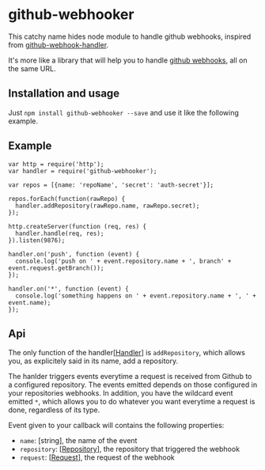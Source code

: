 # github-webhooker

This catchy name hides node module to handle github webhooks, inspired from [github-webhook-handler](https://github.com/rvagg/github-webhook-handler).

It's more like a library that will help you to handle [github webhooks](https://developer.github.com/webhooks/), all on the same URL.

## Installation and usage

Just `npm install github-webhooker --save` and use it like the following example.

## Example

    var http = require('http');
    var handler = require('github-webhooker');

    var repos = [{name: 'repoName', 'secret': 'auth-secret'}];

    repos.forEach(function(rawRepo) {
      handler.addRepository(rawRepo.name, rawRepo.secret);
    });

    http.createServer(function (req, res) {
      handler.handle(req, res);
    }).listen(9876);

    handler.on('push', function (event) {
      console.log('push on ' + event.repository.name + ', branch' + event.request.getBranch());
    });

    handler.on('*', function (event) {
      console.log('something happens on ' + event.repository.name + ', ' + event.name);
    });

## Api

The only function of the handler[[Handler](lib/Handler.ts)] is `addRepository`, which allows you, as explicitely said in its name, add a repository.

The hanlder triggers events everytime a request is received from Github to a configured repository. The events emitted depends on those configured in your repositories webhooks.
In addition, you have the wildcard event emitted `*`, which allows you to do whatever you want everytime a request is done, regardless of its type.

Event given to your callback will contains the following properties:

* `name`: [string], the name of the event
* `repository`: [[Repository](lib/Repository.ts)], the repository that triggered the webhook
* `request`: [[Request](lib/Request.ts)], the request of the webhook
